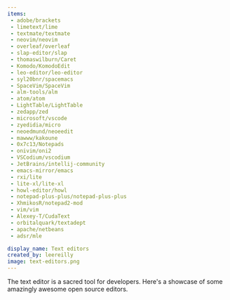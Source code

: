 ```yaml
---
items:
 - adobe/brackets
 - limetext/lime
 - textmate/textmate
 - neovim/neovim
 - overleaf/overleaf
 - slap-editor/slap
 - thomaswilburn/Caret
 - Komodo/KomodoEdit
 - leo-editor/leo-editor
 - syl20bnr/spacemacs
 - SpaceVim/SpaceVim
 - alm-tools/alm
 - atom/atom
 - LightTable/LightTable
 - zedapp/zed
 - microsoft/vscode
 - zyedidia/micro
 - neoedmund/neoeedit
 - mawww/kakoune
 - 0x7c13/Notepads
 - onivim/oni2
 - VSCodium/vscodium
 - JetBrains/intellij-community
 - emacs-mirror/emacs
 - rxi/lite
 - lite-xl/lite-xl
 - howl-editor/howl
 - notepad-plus-plus/notepad-plus-plus
 - XhmikosR/notepad2-mod
 - vim/vim
 - Alexey-T/CudaText
 - orbitalquark/textadept
 - apache/netbeans
 - adsr/mle

display_name: Text editors
created_by: leereilly
image: text-editors.png
---
```

The text editor is a sacred tool for developers. Here's a showcase of some amazingly awesome open source editors.
